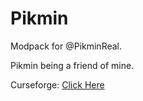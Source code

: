# Pikmin
Modpack for @PikminReal.

Pikmin being a friend of mine.

Curseforge: [Click Here](https://www.curseforge.com/minecraft/modpacks/pikmin)
